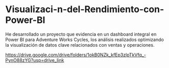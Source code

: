 # Visualizaci-n-del-Rendimiento-con-Power-BI
He desarrollado un proyecto que evidencia en un dashboard integral en Power BI para Adventure Works Cycles, los análisis realizados optimizando la visualización de datos clave relacionados con ventas y operaciones.

https://drive.google.com/drive/folders/1okB0NZk_kfEp3zlpTkVfq_-PynO88zYG?usp=drive_link
